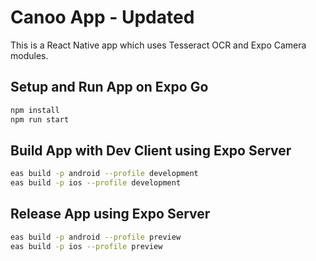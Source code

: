 # Canoo App - Updated

This is a React Native app which uses Tesseract OCR and Expo Camera modules.

## Setup and Run App on Expo Go

```sh
npm install
npm run start
```

## Build App with Dev Client using Expo Server

```sh
eas build -p android --profile development
eas build -p ios --profile development
```

## Release App using Expo Server

```sh
eas build -p android --profile preview
eas build -p ios --profile preview
```
